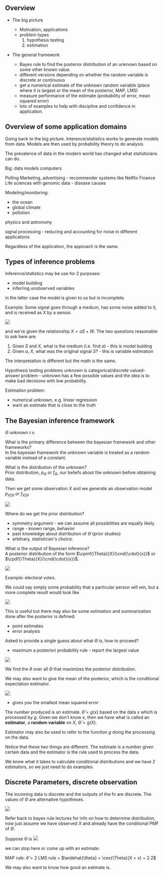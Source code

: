 $\newcommand{\cnd}[2]{\left.#1\,\middle|\,#2\right.}$
$\newcommand{\pr}[1]{\mathbf{P}\!\left(#1\right)}$
$\newcommand{\cpr}[2]{\pr{ \cnd{#1}{#2} } }$
$\newcommand{\setst}[2]{\left\{#1\,\middle|\,#2\right\}}$
$\newcommand{\ex}[1]{\mathbf{E}\left[#1\right]}$
$\newcommand{\cex}[2]{ \ex{ \cnd{#1}{#2} } }$
$\newcommand{\var}[1]{\text{var}\left(#1\right)}$
$\newcommand{\cvar}[2]{ \var{\cnd{#1}{#2}} }$
$\newcommand{\d}{ \text{d} }$
$\newcommand{\iint}[2]{ \! #1 \,\d #2 }$
$\newcommand{\pmf}[2]{ p_{ #1 }\left( #2 \right) }$
$\newcommand{\cpmf}[3]{ \pmf{ \cnd{#1}{#2} }{#3} }$
$\newcommand{\pdf}[2]{ f_{ #1 }\left( #2 \right)}$
$\newcommand{\cpdf}[3]{ \pdf{ \cnd{ #1 }{ #2 } }{ #3 } }$
$\newcommand{\cdf}[2]{ F_{ #1 }\left( #2 \right)}$
$\newcommand{\if}{\text{if }}$
$\newcommand{\exp}{\text{exp}}$
$\newcommand{\norm}{\mathcal{N}}$
$\DeclareMathOperator{\exp}{exp}$
$\DeclareMathOperator{\cov}{cov}$
$\newcommand{\ninfty}{{-\infty}}$
$\newcommand{\abs}[1]{ \left|#1\right| }$

## Overview

* The big picture
  * Motivation, applications
  * problem types
    1. hypothesis testing
    2. estimation

* The general framework
  * Bayes rule to find the posterior distribution of an unknown based on some other known value.
  * different versions depending on whether the random variable is discrete or continuous
  * get a numerical estimate of the unknown random variable (place where it is largest or the mean of the posterior, MAP, LMS)
  * measure performance of the estimate (probability of error, mean squared error)
  * lots of examples to help with discipline and confidence in application.

## Overview of some application domains

Going back to the big picture. Interence/statistics works to generate models from data. Models are then used by probability theory to do analysis.

The prevalence of data in the modern world has changed what statisticians can do.

Big:
 data
 models
 computers

Polling
Marketing, advertising - recommender systems like Netflix
Finance
Life sciences with genomic data - disease causes

Modeling/monitoring:
- the ocean
- global climate
- pollution

physics and astronomy

signal processing - reducing and accounting for noise in different applications

Regardless of the application, the approach is the same.

## Types of inference problems

Inference/statistics may be use for 2 purposes:
* model building
* inferring unobserved variables

in the latter case the model is given to us but is incomplete.

Example:
Some signal goes through a medium, has some noise added to it, and is received as $X$ by a sensor.

![](unit7lec14-intro-to-bayesian-inference\031282c085b97061bccf63e548493e42.png)

and we're given the relationship $X = aS + W$. The two questions reasonable to ask here are:

1. Given $S$ and $X$, what is the medium (i.e. find $a$) - this is model bulding
2. Given $a$, $X$, what was the original signal $S$? - this is variable estimation

The interpretation is different but the math is the same.

Hypothesis testing problems
unknown is categorical/discrete valued-answer problem - unknown has a few possible values and the idea is to make bad decisions with low probability.

Estimation problem:
- numerical unknown, e.g. linear regression
- want an estimate that is close to the truth

## The Bayesian inference framework

$\Theta$ unknown r.v.

What is the primary difference between the bayesian framework and other frameworks?  
In the bayesian framework the unknown variable is treated as a random variable instead of a constant.

What is the distribution of the unknown?  
Prior distribution, $p_\Theta$ or $f_\Theta$, our beliefs about the unknown before obtaining data.

Then we get some observation $X$ and we generate an observation model $p_{X|\Theta}$ or $f_{X|\Theta}$

![](unit7lec14-intro-to-bayesian-inference\bfd30e1c8ac6b0181d0c9760832e000c.png)

Where do we get the prior distribution?  
* symmetry argument - we can assume all possibilities are equally likely
* range - known range, behavior
* past knowledge about distribution of $\Theta$ (prior studies)
* arbitrary, statistician's choice.

What is the output of Bayesian inference?  
A posterior distribution of the form $\cpmf{\Theta}{X}{\cnd{\cdot}{x}}$ or $\cpdf{\Theta}{X}{\cnd{\cdot}{x}}$.

![](unit7lec14-intro-to-bayesian-inference\a64116d5469a038c61827341fcf2b204.png)

Example: electoral votes.

We could say simply some probability that a particular person will win, but a more complete result would look like

![](unit7lec14-intro-to-bayesian-inference\cdcc0ba6e23184a829e7493557928e84.png)

This is useful but there may also be some estimation and summarization done after the posterior is defined:
* point estimates
* error analysis

Asked to provide a single guess about what $\Theta$ is, how to proceed?
* maximum a posteriori probability rule - report the largest value

![](unit7lec14-intro-to-bayesian-inference\2928e4c3ef3b3374bc1ced17dd962d3f.png)

We find the $\theta$ over all $\Theta$ that maximizes the posterior distribution.

We may also want to give the mean of the posterior, which is the conditional expectation estimator.

![](unit7lec14-intro-to-bayesian-inference\bdaf2d3c6746ae9a05e920a14d21192b.png)
- gives you the smallest mean squared error

The number produced is an estimate. $\widehat{\theta} = g(x)$ based on the data $x$ which is processed by $g$. Given we don't know $x$, then we have what is called an **estimator**, a **random variable** on $X$, $\widehat{\Theta} = g(X)$.

Estimator may also be used to refer to the function $g$ doing the processing on the data.

Notice that these two things are different. The estimate is a number given certain data and the estimator is the rule used to process the data.

We know what it takes to calculate conditional distributions and we have 2 estimators, so we just need to do examples.

## Discrete Parameters, discrete observation

The incoming data is discrete and the outputs of the fn are discrete. The values of $\Theta$ are alternative hypotheses.

![](unit7lec14-intro-to-bayesian-inference\e381a1caf27af4e254b55a25854642d5.png)

 Refer back to bayes rule lectures for info on how to determine distribution, now just assume we have observed $X$ and already have the conditional PMF of $\Theta$.

 Suppose $\Theta$ is
 ![](unit7lec14-intro-to-bayesian-inference\c2a149807003109ced079ff9e55a147c.png)

we can stop here or come up with an estimate:

MAP rule: $\widehat{\theta} = 2$
LMS rule = $\widehat{\theta} = \cex{\Theta}{X = x} = 2.2$

We may also want to know how good an estimate is.
